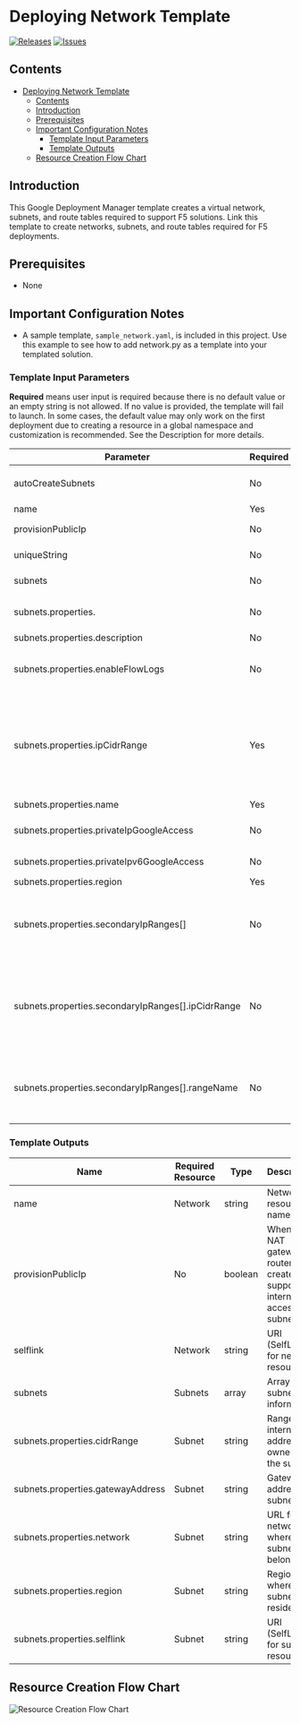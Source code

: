 
# Deploying Network Template

[![Releases](https://img.shields.io/github/release/F5Networks/f5-google-gdm-templates-v2.svg)](https://github.com/F5Networks/f5-google-gdm-templates-v2/releases)
[![Issues](https://img.shields.io/github/issues/F5Networks/f5-google-gdm-templates-v2.svg)](https://github.com/F5Networks/f5-google-gdm-templates-v2/issues)

## Contents

- [Deploying Network Template](#deploying-network-template)
  - [Contents](#contents)
  - [Introduction](#introduction)
  - [Prerequisites](#prerequisites)
  - [Important Configuration Notes](#important-configuration-notes)
    - [Template Input Parameters](#template-input-parameters)
    - [Template Outputs](#template-outputs)
  - [Resource Creation Flow Chart](#resource-creation-flow-chart)

## Introduction

This Google Deployment Manager template creates a virtual network, subnets, and route tables required to support F5 solutions. Link this template to create networks, subnets, and route tables required for F5 deployments.

## Prerequisites

 - None
 
## Important Configuration Notes

 - A sample template, `sample_network.yaml`, is included in this project. Use this example to see how to add network.py as a template into your templated solution.


### Template Input Parameters

**Required** means user input is required because there is no default value or an empty string is not allowed. If no value is provided, the template will fail to launch. In some cases, the default value may only work on the first deployment due to creating a resource in a global namespace and customization is recommended. See the Description for more details.

| Parameter | Required | Default | Type | Description |
| --- | --- | --- | --- | --- |
| autoCreateSubnets | No | false | boolean | When "true", newly created network is assigned the default CIDR of 10.128.0.0/9 and one subnet per region is created automatically. |
| name | Yes |  | string | Name used to create virtual network. |
| provisionPublicIp  | No | true | boolean |  When false, NAT gateway routers are created to support internet access on subnets. |
| uniqueString | No |  | string | Unique String used when creating object names or Tags. |
| subnets | No |  | array | Array of subnets along with their properties for each listed network. |
| subnets.properties. | No | | string | The proceeding parameters are used when defining subnets and autoCreateSubnets is not set to true. |
| subnets.properties.description | No |  | string | An optional description of this resource. |
| subnets.properties.enableFlowLogs | No |  | boolean | Whether to enable flow logging for this subnetwork. This field isn't supported with the purpose field set to `INTERNAL_HTTPS_LOAD_BALANCER`. |
| subnets.properties.ipCidrRange | Yes |  | string | The range of internal addresses that are owned by this subnetwork. Provide this property when you create the subnetwork. For example, `10.0.0.0/8` or `100.64.0.0/10`. Ranges must be unique and non-overlapping within a network. Only IPv4 is supported. The range can be any range listed in the Valid ranges list: https://cloud.google.com/vpc/docs/vpc#valid-ranges. |
| subnets.properties.name | Yes |  | string | Name used to create subnet. |
| subnets.properties.privateIpGoogleAccess | No |  | boolean | Whether the VMs in this subnet can access Google services without assigned external IP addresses. |
| subnets.properties.privateIpv6GoogleAccess | No |  | string | The private IPv6 google access type for the VMs in this subnet. | 
| subnets.properties.region | Yes | | string | Region where the Subnetwork resides. |
| subnets.properties.secondaryIpRanges[] | No |  | array | An array of configurations for secondary IP ranges for VM instances contained in this subnetwork. The primary IP of such VM must belong to the primary ipCidrRange of the subnetwork. The alias IPs may belong to either primary or secondary ranges. |
| subnets.properties.secondaryIpRanges[].ipCidrRange | No |  | string | The range of IP addresses belonging to this subnetwork secondary range. Ranges must be unique and non-overlapping with all primary and secondary IP ranges within a network. Only IPv4 is supported. The range can be any range listed in the Valid ranges list: https://cloud.google.com/vpc/docs/vpc#valid-ranges. |
| subnets.properties.secondaryIpRanges[].rangeName | No |  | string | The name associated with this subnetwork secondary range, used when adding an alias IP range to a VM instance. The name must be 1-63 characters long and comply with RFC1035. The name must be unique within the subnetwork. |


### Template Outputs

| Name | Required Resource | Type | Description |
| --- | --- | --- | --- |
| name | Network | string | Network resource name. |
| provisionPublicIp | No | boolean | When false, NAT gateway routers created to support internet access on subnets. |
| selflink | Network | string | URI (SelfLink) for network resource. |
| subnets | Subnets | array | Array with subnets information. |
| subnets.properties.cidrRange | Subnet | string | Range of internal addresses owned by the subnet. |
| subnets.properties.gatewayAddress | Subnet | string | Gateway address for subnet. |
| subnets.properties.network | Subnet | string | URL for network where subnet belongs. |
| subnets.properties.region | Subnet | string | Region where the subnet resides. |
| subnets.properties.selflink | Subnet | string | URI (SelfLink) for subnet resource. |


## Resource Creation Flow Chart

![Resource Creation Flow Chart](https://github.com/F5Networks/f5-google-gdm-templates-v2/blob/main/examples/images/google-network-module.png)
